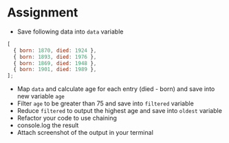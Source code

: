 # Assignment

- Save following data into `data` variable

```js
[
  { born: 1870, died: 1924 },
  { born: 1893, died: 1976 },
  { born: 1869, died: 1948 },
  { born: 1901, died: 1989 },
];
```

- Map `data` and calculate age for each entry (died - born) and save into new variable `age`
- Filter `age` to be greater than 75 and save into `filtered` variable
- Reduce `filtered` to output the highest age and save into `oldest` variable
- Refactor your code to use chaining
- console.log the result
- Attach screenshot of the output in your terminal
